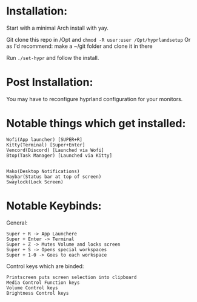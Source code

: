 # Installation:
Start with a minimal Arch install with yay.

Git clone this repo in /Opt and `chmod -R user:user /Opt/hyprlandsetup` 
Or as I'd recommend: make a ~/git folder and clone it in there

Run `./set-hypr` and follow the install.

# Post Installation:

You may have to reconfigure hyprland configuration for your monitors.

# Notable things which get installed:

```
Wofi(App launcher) [SUPER+R]
Kitty(Terminal) [Super+Enter]
Vencord(Discord) [Launched via Wofi]
Btop(Task Manager) [Launched via Kitty]


Mako(Desktop Notifications)
Waybar(Status bar at top of screen)
Swaylock(Lock Screen)
```

# Notable Keybinds:

General:
```
Super + R -> App Launchere
Super + Enter -> Terminal
Super + Z -> Mutes Volume and locks screen
Super + S -> Opens special workspaces
Super + 1-0 -> Goes to each workspace
```

Control keys which are binded:
```
Printscreen puts screen selection into clipboard
Media Control Function keys
Volume Control keys
Brightness Control keys
```
